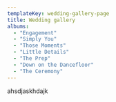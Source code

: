 ```yaml
---
templateKey: wedding-gallery-page
title: Wedding gallery
albums:
  - "Engagement"
  - "Simply You"
  - "Those Moments"
  - "Little Details"
  - "The Prep"
  - "Down on the Dancefloor"
  - "The Ceremony"
---
```

ahsdjaskhdajk